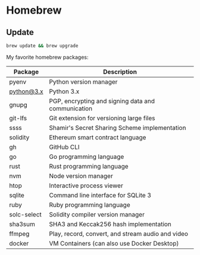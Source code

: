 # Homebrew

## Update

```bash
brew update && brew upgrade
```

My favorite homebrew packages:

| Package     | Description                                        |
| ----------- | -------------------------------------------------- |
| pyenv       | Python version manager                             |
| python@3.x  | Python 3.x                                         |
| gnupg       | PGP, encrypting and signing data and communication |
| git-lfs     | Git extension for versioning large files           |
| ssss        | Shamir's Secret Sharing Scheme implementation      |
| solidity    | Ethereum smart contract language                   |
| gh          | GitHub CLI                                         |
| go          | Go programming language                            |
| rust        | Rust programming language                          |
| nvm         | Node version manager                               |
| htop        | Interactive process viewer                         |
| sqlite      | Command line interface for SQLite 3                |
| ruby        | Ruby programming language                          |
| solc-select | Solidity compiler version manager                  |
| sha3sum     | SHA3 and Keccak256 hash implementation             |
| ffmpeg      | Play, record, convert, and stream audio and video  |
| docker      | VM Containers (can also use Docker Desktop)        |

